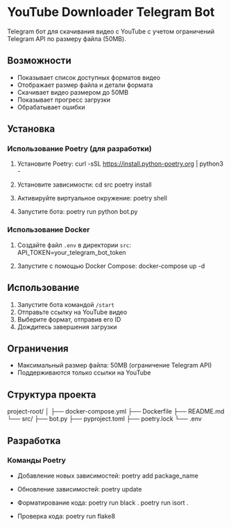 # YouTube Downloader Telegram Bot

Telegram бот для скачивания видео с YouTube с учетом ограничений Telegram API по размеру файла (50MB).

## Возможности

- Показывает список доступных форматов видео
- Отображает размер файла и детали формата
- Скачивает видео размером до 50MB
- Показывает прогресс загрузки
- Обрабатывает ошибки

## Установка

### Использование Poetry (для разработки)

1. Установите Poetry:
    curl -sSL https://install.python-poetry.org | python3 -

2. Установите зависимости:
    cd src
    poetry install

3. Активируйте виртуальное окружение:
    poetry shell

4. Запустите бота:
    poetry run python bot.py

### Использование Docker

1. Создайте файл `.env` в директории `src`:
    API_TOKEN=your_telegram_bot_token

2. Запустите с помощью Docker Compose:
    docker-compose up -d

## Использование

1. Запустите бота командой `/start`
2. Отправьте ссылку на YouTube видео
3. Выберите формат, отправив его ID
4. Дождитесь завершения загрузки

## Ограничения

- Максимальный размер файла: 50MB (ограничение Telegram API)
- Поддерживаются только ссылки на YouTube

## Структура проекта

project-root/
│
├── docker-compose.yml
├── Dockerfile
├── README.md
└── src/
    ├── bot.py
    ├── pyproject.toml
    ├── poetry.lock
    └── .env

## Разработка

### Команды Poetry

- Добавление новых зависимостей:
    poetry add package_name

- Обновление зависимостей:
    poetry update

- Форматирование кода:
    poetry run black .
    poetry run isort .

- Проверка кода:
    poetry run flake8
